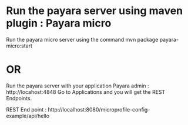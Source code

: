 # Run the payara server using maven plugin : Payara micro
Run the payara micro server using the command mvn package payara-micro:start

# OR

Run the payara server with your application
Payara admin : http://locahost:4848
Go to Applications and you will get the REST Endpoints.

REST End point : http://localhost:8080/microprofile-config-example/api/hello

